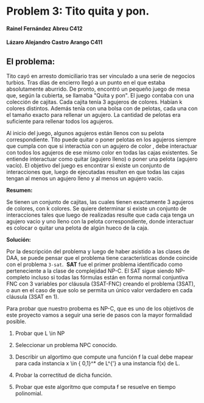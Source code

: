 # Problem 3: Tito quita y pon.

#### Rainel Fernández Abreu C412

#### Lázaro Alejandro Castro Arango C411

## El problema:

Tito cayó en arresto domiciliario tras ser vinculado a una serie de negocios turbios. Tras días de encierro llegó a un punto en el que estaba absolutamente aburrido. De pronto, encontró un pequeño juego de mesa que, según la cubierta, se llamaba "Quita y pon". El juego contaba con una colección de cajitas. Cada cajita tenía 3 agujeros de colores. Habían k colores distintos. Además tenía con una bolsa con de pelotas, cada una con el tamaño exacto para rellenar un agujero. La cantidad de pelotas era suficiente para rellenar todos los agujeros.

Al inicio del juego, algunos agujeros están llenos con su pelota correspondiente. Tito puede quitar o poner pelotas en los agujeros siempre que cumpla con que si interactúa con un agujero de color 
, debe interactuar con todos los agujeros de ese mismo color en todas las cajas existentes. Se entiende interactuar como quitar (agujero lleno) o poner una pelota (agujero vacío). El objetivo del juego es encontrar si existe un conjunto de interacciones que, luego de ejecutadas resulten en que todas las cajas tengan al menos un agujero lleno y al menos un agujero vacío.

**Resumen:**

Se tienen un conjunto de cajitas, las cuales tienen exactamente 3 agujeros de colores, con k colores. Se quiere determinar si existe un conjunto de interacciones tales que luego de realizadas resulte que cada caja tenga un agujero vacio y uno lleno con la pelota correspondiente, donde interactuar es colocar o quitar una pelota de algún hueco de la caja.

**Solución:**

Por la descripción del problema y luego de haber asistido a las clases de DAA, se puede pensar que el problema tiene características donde coincide con el problema `3-sat`.  **SAT** fue el primer problema identificado como perteneciente a la clase de complejidad NP-C. El SAT sigue siendo NP-completo incluso si todas las fórmulas están en forma normal conjuntiva FNC con 3 variables por cláusula (3SAT-FNC) creando el problema (3SAT), o aun en el caso de que solo se permita un único valor verdadero en cada cláusula (3SAT en 1).

Para probar que nuestro probema es NP-C, que es uno de los objetivos de este proyecto vamos a seguir una serie de pasos con la mayor formalidad posible.

1. Probar que L \in NP

2. Seleccionar un problema NPC conocido.

3. Describir un algortimo que compute una función f la cual debe mapear para cada instancia x \in \{ 0,1\}^* de L^{'} a una instancia f(x) de L.

4. Probar la correctitud de dicha función.

5. Probar que este algoritmo que computa f se resuelve en tiempo polinomial.
